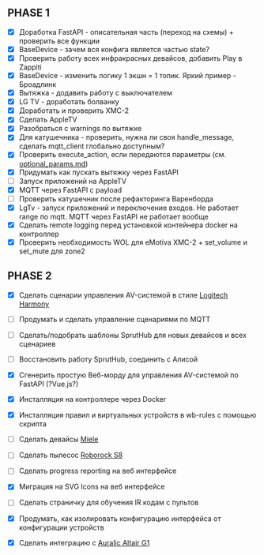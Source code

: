 ## PHASE 1
- [x] Доработка FastAPI - описательная часть (переход на схемы) + проверить все функции
- [x] BaseDevice - зачем вся конфига является частью state?
- [x] Проверить работу всех инфракрасных девайсов, добавить Play в Zappiti
- [x] BaseDevice - изменить логику 1 экшн = 1 топик. Яркий пример - Броадлинк
- [x] Вытяжка - додавить работу с выключателем
- [x] LG TV - доработать болванку
- [x] Доработать и проверить XMC-2
- [x] Сделать AppleTV
- [x] Разобраться с warnings по вытяжке
- [x] Для катушечника - проверить, нужна ли своя handle_message, сделать mqtt_client глобально доступным?
- [x] Проверить execute_action, если передаются параметры (см. [optional_params.md](optional_params.md))
- [x] Придумать как пускать вытяжку через FastAPI
- [ ] Запуск приложений на AppleTV
- [x] MQTT через FastAPI с payload
- [ ] Проверить катушечник после рефакторинга Варенборда
- [x] LgTv - запуск приложений и переключение входов. Не работает range по mqtt. MQTT через FastAPI не работает вообще
- [x] Сделать remote logging перед установкой контейнера docker на контроллер
- [x] Проверить необходимость WOL для eMotiva XMC-2 + set_volume и set_mute для zone2

## PHASE 2
- [x] Сделать сценарии управления AV-системой в стиле [Logitech Harmony](scenario_system_spec.md)
- [ ] Продумать и сделать управление сценариями по MQTT
- [ ] Сделать/подобрать шаблоны SprutHub для новых девайсов и всех сценариев
- [ ] Восстановить работу SprutHub, соединить с Алисой
- [x] Сгенерить простую Веб-морду для управления AV-системой по FastAPI (?Vue.js?)
- [x] Инсталляция на контроллере через Docker
- [x] Инсталляция правил и виртуальных устройств в wb-rules с помощью скрипта
- [ ] Сделать девайсы [Miele](https://github.com/nordicopen/pymiele/tree/main)
- [ ] Сделать пылесос [Roborock S8](https://github.com/Python-roborock/python-roborock?tab=readme-ov-file)
- [ ] Сделать progress reporting на веб интерфейсе
- [x] Миграция на SVG Icons на веб интерфейсе
- [ ] Сделать страничку для обучения IR кодам с пультов
- [x] Продумать, как изолировать конфигурацию интерфейса от конфигурации устройств
- [x] Сделать интеграцию с [Auralic Altair G1](auralic_stragery.md)

